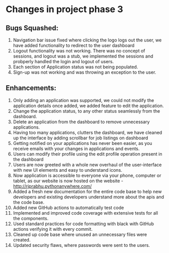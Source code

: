 # Changes in project phase 3
## Bugs Squashed:

1. Navigation bar issue fixed where clicking the logo logs out the user, we have added functionality to redirect to the user dashboard
2. Logout functionality was not working. There was no concept of sessions, and logout was a stub, we implemented the sessions and probperly handled the login and logout of users.
3. Each section of Application status was not being populated.
4. Sign-up was not working and was throwing an exception to the user.

## Enhancements:
1. Only adding an application was supported, we could not modify the application details once added, we added feature to edit the application.
2. Change the application status, to any other status seamlessly from the dashboard.
3. Delete an application from the dashboard to remove unnecessary applications.
4. Having too many applications, clutters the dashboard, we have cleaned up the interface by adding scrollbar for job listings on dashboard
5. Getting notified on your applications has never been easier, as you receive emails with your changes in applications and events.
6. Users can modify their profile using the edit profile operation present in the dashboard
7. Users are now greeted with a whole new overhaul of the user-interface with new UI elements and easy to understand icons.
8. Now application is accessible to everyone via your phone, computer or tablet, as our website is now hosted on the website - http://rjprabhu.pythonanywhere.com/
9. Added a fresh new documentation for the entire code base to help new developers and existing developers understand more about the apis and the code base.
10. Added new GitHub actions to automatically test code
11. Implemented and improved code coverage with extensive tests for all the components.
12. Used standard practices for code formatting with black with GitHub actions verifying it with every commit.
13. Cleaned up code base where unused an unnecessary files were created.
14. Updated security flaws, where passwords were sent to the users.